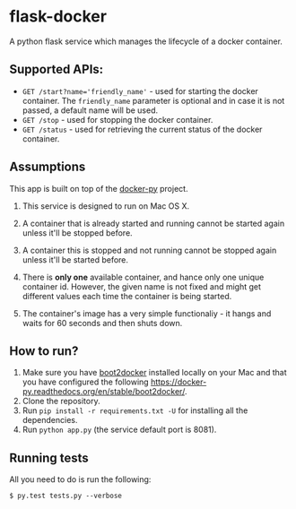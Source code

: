 # flask-docker
A python flask service which manages the lifecycle of a docker container.

## Supported APIs:
* `GET /start?name='friendly_name'` - used for starting the docker container. The `friendly_name` parameter is optional and in case it is not passed, a default name will be used.
* `GET /stop` - used for stopping the docker container.
* `GET /status` - used for retrieving the current status of the docker container.

## Assumptions
This app is built on top of the [docker-py](https://docker-py.readthedocs.org) project.

 1. This service is designed to run on Mac OS X. 

 2. A container that is already started and running cannot be started again unless it'll be stopped before.

 3. A container this is stopped and not running cannot be stopped again unless it'll be started before.

 4. There is **only one** available container, and hance only one unique container id. However, the given name is not fixed and might get different values each time the container is being started.
 
 5. The container's image has a very simple functionaliy - it hangs and waits for 60 seconds and then shuts down.

 
## How to run?
1. Make sure you have [boot2docker]() installed locally on your Mac and that you have configured the following https://docker-py.readthedocs.org/en/stable/boot2docker/.
2. Clone the repository.
3. Run `pip install -r requirements.txt -U` for installing all the dependencies.
4. Run `python app.py` (the service default port is 8081).


## Running tests
All you need to do is run the following:

`$ py.test tests.py --verbose`
